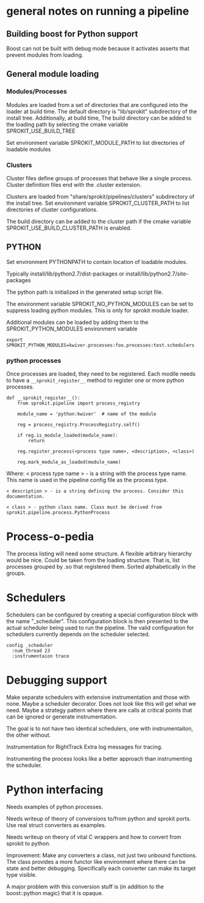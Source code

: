 # general notes on running a pipeline

## Building boost for Python support

Boost can not be built with debug mode because it activates asserts
that prevent modules from loading.

## General module loading

### Modules/Processes

Modules are loaded from a set of directories that are configured into the loader at build time.
The default directory is "lib/sprokit" subdirectory of the install tree. Additionally, at build time,
The build directory can be added to the loading path by selecting the cmake variable SPROKIT_USE_BUILD_TREE

Set environment variable SPROKIT_MODULE_PATH to list directories of loadable modules

### Clusters

Cluster files define groups of processes that behave like a single process. Cluster definition files
end with the .cluster extension.

Clusters are loaded from "share/sprokit/pipelines/clusters" subdirectory of the install tree.
Set environment variable SPROKIT_CLUSTER_PATH to list directories of cluster configurations.

The build directory can be added to the cluster path if the cmake variable SPROKIT_USE_BUILD_CLUSTER_PATH is enabled.

## PYTHON

Set environment PYTHONPATH to contain location of loadable modules.

Typically install/lib/python2.7/dist-packages
or        install/lib/python2.7/site-packages

The python path is initialized in the generated setup script file.

The environment variable SPROKIT_NO_PYTHON_MODULES can be set to suppress loading python modules.
This is only for sprokit module loader.

Additional modules can be loaded by adding them to the SPROKIT_PYTHON_MODULES environment variable

    export SPROKIT_PYTHON_MODULES=kwiver.processes:foo.processes:test.schedulers

### python processes

Once processes are loaded, they need to be registered. Each modile needs to have a `__sprokit_register__`
method to register one or more python processes.

```
def __sprokit_register__():
    from sprokit.pipeline import process_registry

    module_name = 'python:kwiver'  # name of the module

    reg = process_registry.ProcessRegistry.self()

    if reg.is_module_loaded(module_name):
        return

    reg.register_process(<process type name>, <description>, <class>)

    reg.mark_module_as_loaded(module_name)
```

Where:
    < process type name > - is a string with the process type name. This
    name is used in the pipeline config file as the process type.

    < description > - is a string defining the process. Consider this documentation.

    < class > - python class name. Class must be derived from sprokit.pipeline.process.PythonProcess


# Process-o-pedia

The process listing will need some structure. A flexible arbitrary
hierarchy would be nice. Could be taken from the loading
structure. That is, list processes grouped by .so that registered
them. Sorted alphabetically in the groups.

# Schedulers

Schedulers can be configured by creating a special configuration block
with the name "_scheduler". This configuration block is then presented
to the actual scheduler being used to run the pipeline. The valid
configuration for schedulers currently depends on the scheduler
selected.

```
config _scheduler
  :num_thread 23
  :instrumentaion trace

```


# Debugging support

Make separate schedulers with extensive instrumentation and those with
none. Maybe a scheduler decorator. Does not look like this will get
what we need.  Maybe a strategy pattern where there are calls at
critical points that can be ignored or generate instrumentation.

The goal is to not have two identical schedulers, one with
instrumentaiton, the other without.

Instrumentation for RightTrack
Extra log messages for tracing.

Instrumenting the process looks like a better approach than
instrumenting the scheduler.

# Python interfacing

Needs examples of python processes.

Needs writeup of theory of conversions to/from python and sprokit
ports. Use real struct converters as examples.

Needs writeup on theory of vital C wrappers and how to convert from
sprokit to python.

Improvement: Make any converters a class, not just two unbound
functions. The class provides a more functor like environment where
there can be state and better debugging. Specifically each converter
can make its target type visible.

A major problem with this conversion stuff is (in addition to the
boost::python magic) that it is opaque.
